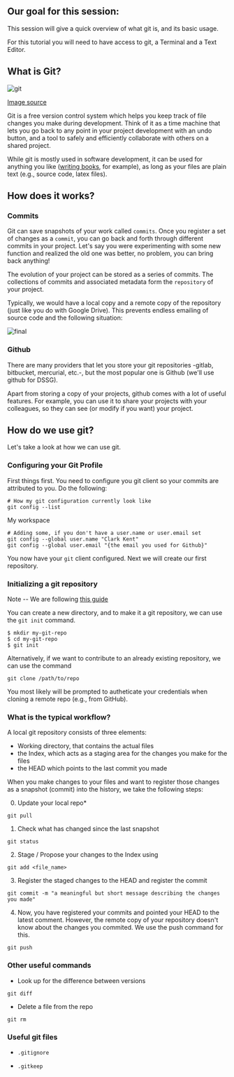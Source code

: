 ## Our goal for this session:

This session will give a quick overview of what git is, and its basic usage.

For this tutorial you will need to have access to git, a Terminal and a Text Editor.


## What is Git?

![git](https://imgs.xkcd.com/comics/git.png)

[Image source](https://xkcd.com/1597/)

Git is a free version control system which helps you keep track of file changes you make during development. Think of it as a time machine that lets you go back to any point in your project development with an undo button, and a tool to safely and efficiently collaborate with others on a shared project.

While git is mostly used in software development, it can be used for anything you like
([writing books](https://www.gitbook.com/), for example), as long as your files are plain text
(e.g., source code, latex files).

## How does it works?

### Commits
Git can save snapshots of your work called `commits`. Once you register a set of changes as a `commit`, you can go back and forth through different commits in your project.
Let's say you were experimenting with some new function and realized the old one was better, no problem, you can bring back anything!


The evolution of your project can be stored as a series of commits. The collections of commits and associated metadata form the `repository` of your project.


Typically, we would have a local copy and a remote copy of the repository (just like you do with Google Drive).  This prevents
endless emailing of source code and the following situation:

![final](https://www.phdcomics.com/comics/archive/phd101212s.gif)

### Github

There are many providers that let you store your git repositories -gitlab, bitbucket, mercurial, etc.-, but the most popular one is Github (we'll use github for DSSG).

Apart from storing a copy of your projects, github comes with a lot of useful features. For example, you can use it to share your projects with your colleagues, so they can see (or modify if you want) your project.

## How do we use git?

Let's take a look at how we can use git.

### Configuring your Git Profile

First things first. You need to configure you git client so your commits are attributed to you. Do the following:

```
# How my git configuration currently look like
git config --list
```

 My workspace

```
# Adding some, if you don't have a user.name or user.email set
git config --global user.name "Clark Kent"
git config --global user.email "{the email you used for Github}"
```

You now have your `git` client configured. Next we will create
our first repository.

### Initializing a git repository

Note -- We are following [this guide](http://rogerdudler.github.io/git-guide/)

You can create a new directory, and to make it a git repository, we can use the `git init` command.

```
$ mkdir my-git-repo
$ cd my-git-repo
$ git init
```

Alternatively, if we want to contribute to an already existing repository, we can use the command

```
git clone /path/to/repo
```

You most likely will be prompted to autheticate your credentials when cloning a remote repo (e.g., from GitHub).


### What is the typical workflow?

A local git repository consists of three elements:
- Working directory, that contains the actual files
- the Index, which acts as a staging area for the changes you make for the files
- the HEAD which points to the last commit you made


When you make changes to your files and want to register those changes as a snapshot (commit) into the history, we take the following steps:

0. Update your local repo\*

```
git pull
```  

1.  Check what has changed since the last snapshot

```
git status
```

2. Stage / Propose your changes to the Index using

```
git add <file_name>
```

3. Register the staged changes to the HEAD and register the commit

```
git commit -m "a meaningful but short message describing the changes you made"
```

4. Now, you have registered your commits and pointed your HEAD to the latest comment. However, the remote copy of your repository doesn't know about the changes you commited. We use the push command for this.

```
git push
```


### Other useful commands

+ Look up for the difference between versions

```
git diff
```

+ Delete a file from the repo

```
git rm
```

### Useful git files

+ `.gitignore`

+ `.gitkeep`
